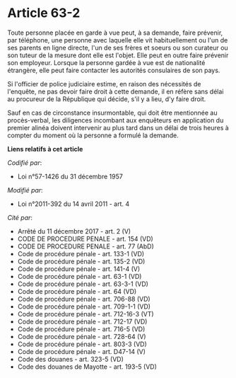 # Article 63-2

Toute personne placée en garde à vue peut, à sa demande, faire prévenir, par téléphone, une personne avec laquelle elle vit
habituellement ou l'un de ses parents en ligne directe, l'un de ses frères et soeurs ou son curateur ou son tuteur de la
mesure dont elle est l'objet. Elle peut en outre faire prévenir son employeur. Lorsque la personne gardée à vue est de
nationalité étrangère, elle peut faire contacter les autorités consulaires de son pays.

Si l'officier de police judiciaire estime, en raison des nécessités de l'enquête, ne pas devoir faire droit à cette demande,
il en réfère sans délai au procureur de la République qui décide, s'il y a lieu, d'y faire droit.

Sauf en cas de circonstance insurmontable, qui doit être mentionnée au procès-verbal, les diligences incombant aux enquêteurs
en application du premier alinéa doivent intervenir au plus tard dans un délai de trois heures à compter du moment où la
personne a formulé la demande.

**Liens relatifs à cet article**

_Codifié par_:

  - Loi n°57-1426 du 31 décembre 1957

_Modifié par_:

  - Loi n°2011-392 du 14 avril 2011 - art. 4

_Cité par_:

  - Arrêté du 11 décembre 2017 - art. 2 (V)
  - CODE DE PROCEDURE PENALE - art. 154 (VD)
  - CODE DE PROCEDURE PENALE - art. 77 (AbD)
  - Code de procédure pénale - art. 133-1 (VD)
  - Code de procédure pénale - art. 135-2 (VD)
  - Code de procédure pénale - art. 141-4 (V)
  - Code de procédure pénale - art. 63-1 (VD)
  - Code de procédure pénale - art. 63-3-1 (VD)
  - Code de procédure pénale - art. 64 (VD)
  - Code de procédure pénale - art. 706-88 (VD)
  - Code de procédure pénale - art. 709-1-1 (VD)
  - Code de procédure pénale - art. 712-16-3 (VT)
  - Code de procédure pénale - art. 712-17 (VD)
  - Code de procédure pénale - art. 716-5 (VD)
  - Code de procédure pénale - art. 728-64 (V)
  - Code de procédure pénale - art. 803-3 (VD)
  - Code de procédure pénale - art. D47-14 (V)
  - Code des douanes - art. 323-5 (VD)
  - Code des douanes de Mayotte - art. 193-5 (VD)
